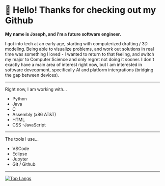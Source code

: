 # 👋 Hello! Thanks for checking out my Github

**My name is Joseph, and i'm a future software engineer.**

I got into tech at an early age, starting with computerized drafting / 3D modeling. Being able to visualize problems, and work out solutions in real time was something I loved - I wanted to return to that feeling, and switch my major to Computer Science and only regret not doing it sooner. I don't exactly have a main area of interest right now, but I am interested in software deveopment, specifically AI and platform intergrations (bridging the gap between devices). 

---

Right now, I am working with...
- Python
- Java
- C
- Assembly (x86 AT&T)
- HTML
- CSS
-JavaScript

---

The tools I use...
- VSCode
- Eclipse
- Jupyter
- Git / Github
 ---

[![Top Langs](https://github-readme-stats.vercel.app/api/top-langs/?username=garrettjgp18&layout=compact&theme=vision-friendly-dark)](https://github.com/anuraghazra/github-readme-stats)
  
